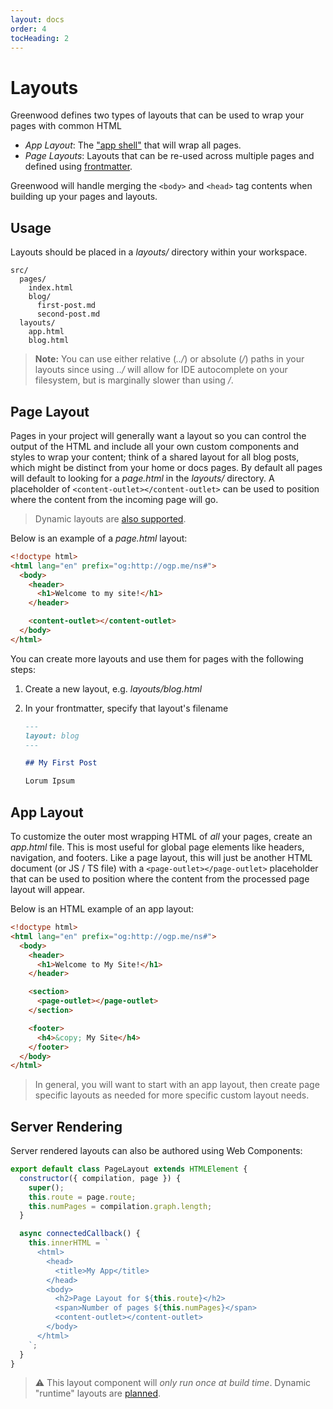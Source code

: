 ```yaml
---
layout: docs
order: 4
tocHeading: 2
---
```


# Layouts

Greenwood defines two types of layouts that can be used to wrap your pages with common HTML

- _App Layout_: The ["app shell"](https://developers.google.com/web/fundamentals/architecture/app-shell) that will wrap all pages.
- _Page Layouts_: Layouts that can be re-used across multiple pages and defined using [frontmatter](/docs/resources/markdown/#frontmatter).

Greenwood will handle merging the `<body>` and `<head>` tag contents when building up your pages and layouts.

## Usage

Layouts should be placed in a _layouts/_ directory within your workspace.

```shell
src/
  pages/
    index.html
    blog/
      first-post.md
      second-post.md
  layouts/
    app.html
    blog.html
```

> **Note:** You can use either relative (_../_) or absolute (_/_) paths in your layouts since using _../_ will allow for IDE autocomplete on your filesystem, but is marginally slower than using _/_.

## Page Layout

Pages in your project will generally want a layout so you can control the output of the HTML and include all your own custom components and styles to wrap your content; think of a shared layout for all blog posts, which might be distinct from your home or docs pages. By default all pages will default to looking for a _page.html_ in the _layouts/_ directory. A placeholder of `<content-outlet></content-outlet>` can be used to position where the content from the incoming page will go.

> Dynamic layouts are [also supported](/docs/pages/server-rendering/#layouts).

Below is an example of a _page.html_ layout:

<!-- prettier-ignore-start -->

<app-ctc-block variant="snippet" heading="src/pages/layouts/page.html">

  ```html
  <!doctype html>
  <html lang="en" prefix="og:http://ogp.me/ns#">
    <body>
      <header>
        <h1>Welcome to my site!</h1>
      </header>

      <content-outlet></content-outlet>
    </body>
  </html>
  ```

</app-ctc-block>

<!-- prettier-ignore-end -->

You can create more layouts and use them for pages with the following steps:

1. Create a new layout, e.g. _layouts/blog.html_
1. In your frontmatter, specify that layout's filename

   <!-- prettier-ignore-start -->

   <app-ctc-block variant="snippet">

   ```md
   ---
   layout: blog
   ---

   ## My First Post

   Lorum Ipsum
   ```

   </app-ctc-block>

   <!-- prettier-ignore-end -->

## App Layout

To customize the outer most wrapping HTML of _all_ your pages, create an _app.html_ file. This is most useful for global page elements like headers, navigation, and footers. Like a page layout, this will just be another HTML document (or JS / TS file) with a `<page-outlet></page-outlet>` placeholder that can be used to position where the content from the processed page layout will appear.

Below is an HTML example of an app layout:

<!-- prettier-ignore-start -->

<app-ctc-block variant="snippet" heading="src/pages/layouts/app.html">

  ```html
  <!doctype html>
  <html lang="en" prefix="og:http://ogp.me/ns#">
    <body>
      <header>
        <h1>Welcome to My Site!</h1>
      </header>

      <section>
        <page-outlet></page-outlet>
      </section>

      <footer>
        <h4>&copy; My Site</h4>
      </footer>
    </body>
  </html>
  ```

</app-ctc-block>

<!-- prettier-ignore-end -->

> In general, you will want to start with an app layout, then create page specific layouts as needed for more specific custom layout needs.

## Server Rendering

Server rendered layouts can also be authored using Web Components:

<!-- prettier-ignore-start -->

<app-ctc-block variant="snippet" heading="src/pages/layouts/page.js">

  ```js
  export default class PageLayout extends HTMLElement {
    constructor({ compilation, page }) {
      super();
      this.route = page.route;
      this.numPages = compilation.graph.length;
    }

    async connectedCallback() {
      this.innerHTML = `
        <html>
          <head>
            <title>My App</title>
          </head>
          <body>
            <h2>Page Layout for ${this.route}</h2>
            <span>Number of pages ${this.numPages}</span>
            <content-outlet></content-outlet>
          </body>
        </html>
      `;
    }
  }
  ```

</app-ctc-block>

<!-- prettier-ignore-end -->

> ⚠ This layout component will _only run once at build time_. Dynamic "runtime" layouts are [planned](https://github.com/ProjectEvergreen/greenwood/issues/1248).
